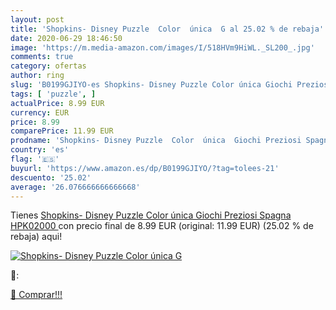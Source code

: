 ```yaml
---
layout: post
title: 'Shopkins- Disney Puzzle  Color  única  G al 25.02 % de rebaja'
date: 2020-06-29 18:46:50
image: 'https://m.media-amazon.com/images/I/518HVm9HiWL._SL200_.jpg'
comments: true
category: ofertas
author: ring
slug: 'B0199GJIYO-es Shopkins- Disney Puzzle Color única Giochi Preziosi Spagna...'
tags: [ 'puzzle', ]
actualPrice: 8.99 EUR
currency: EUR
price: 8.99
comparePrice: 11.99 EUR
prodname: 'Shopkins- Disney Puzzle  Color  única  Giochi Preziosi Spagna HPK02000 '
country: 'es'
flag: '🇪🇸'
buyurl: 'https://www.amazon.es/dp/B0199GJIYO/?tag=tolees-21'
descuento: '25.02'
average: '26.076666666666668'
---
```


Tienes [Shopkins- Disney Puzzle  Color  única  Giochi Preziosi Spagna HPK02000 ](https://www.amazon.es/dp/B0199GJIYO/?tag=tolees-21) con precio final de  8.99 EUR (original: 11.99 EUR) (25.02 %  de rebaja) aqui!

[![Shopkins- Disney Puzzle  Color  única  G](https://m.media-amazon.com/images/I/518HVm9HiWL._SL200_.jpg)](https://www.amazon.es/dp/B0199GJIYO/?tag=tolees-21)

🔎:


[🛒 Comprar!!!](https://www.amazon.es/dp/B0199GJIYO/?tag=tolees-21)

